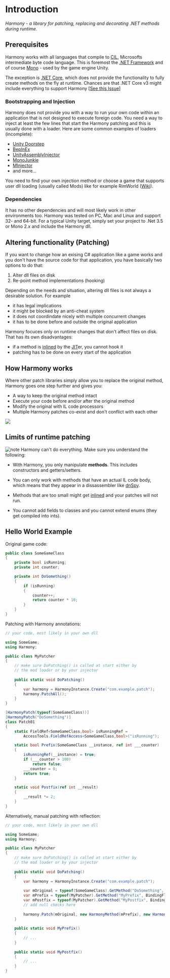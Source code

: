 # Introduction

*Harmony - a library for patching, replacing and decorating .NET methods during runtime.*

## Prerequisites

Harmony works with all languages that compile to [CIL](https://wikipedia.org/wiki/Common_Intermediate_Language), Microsofts intermediate byte code language. This is foremost the [.NET Framework](https://wikipedia.org/wiki/Portal:.NET_Framework) and of course [Mono](https://wikipedia.org/wiki/Mono_(software)) - used by the game engine Unity.

The exception is [.NET Core](https://wikipedia.org/wiki/.NET_Core), which does not provide the functionality to fully create methods on the fly at runtime. Chances are that .NET Core v3 might include everything to support Harmony [[See this Issue](https://github.com/dotnet/corefx/issues/29715)]

### Bootstrapping and Injection

Harmony does not provide you with a way to run your own code within an application that is not designed to execute foreign code. You need a way to inject at least the few lines that start the Harmony patching and this is usually done with a loader. Here are some common examples of loaders (incomplete):

- [Unity Doorstep](https://github.com/NeighTools/UnityDoorstop)
- [BepInEx](https://github.com/BepInEx/BepInEx)
- [UnityAssemblyInjector](https://github.com/avail/UnityAssemblyInjector)
- [MonoJunkie](https://github.com/wledfor2/MonoJunkie)
- [MInjector](https://github.com/EquiFox/MInjector)
- and more...

You need to find your own injection method or choose a game that supports user dll loading (usually called Mods) like for example RimWorld ([Wiki](https://rimworldwiki.com/wiki/Main_Page)).

### Dependencies

It has no other dependencies and will most likely work in other environments too. Harmony was tested on PC, Mac and Linux and support 32- and 64-bit. For a typical Unity target, simply set your project to .Net 3.5 or Mono 2.x and include the Harmony dll.

## Altering functionality (Patching)

If you want to change how an exising C# application like a game works and you don't have the source code for that application, you have basically two options to do that:

1) Alter dll files on disk
2) Re-point method implementations (hooking)

Depending on the needs and situation, altering dll files is not always a desirable solution. For example

- it has legal implications
- it might be blocked by an anti-cheat system
- it does not coordindate nicely with multiple concurrent changes
- it has to be done before and outside the original application

Harmony focuces only on runtime changes that don't affect files on disk. That has its own disadvantages:

- if a method is [inlined](https://wikipedia.org/wiki/Inline_expansion) by the [JIT](https://wikipedia.org/wiki/Just-in-time_compilation)er, you cannot hook it
- patching has to be done on every start of the application

## How Harmony works

Where other patch libraries simply allow you to replace the original method, Harmony goes one step further and gives you:

* A way to keep the original method intact
* Execute your code before and/or after the original method
* Modify the original with IL code processors
* Multiple Harmony patches co-exist and don't conflict with each other

![](https://raw.githubusercontent.com/pardeike/Harmony/master/Harmony/Documentation/images/patch-logic.svg?sanitize=true)

## Limits of runtime patching

![note] Harmony can't do everything. Make sure you understand the following:

- With Harmony, you only manipulate **methods**. This includes constructors and getters/setters.

- You can only work with methods that have an actual IL code body, which means that they appear in a dissassembler like [dnSpy](https://github.com/0xd4d/dnSpy).

- Methods that are too small might get [inlined](https://wikipedia.org/wiki/Inline_expansion) and your patches will not run.

- You cannot add fields to classes and you cannot extend enums (they get compiled into ints).

## Hello World Example

Original game code:

```cs
public class SomeGameClass
{
	private bool isRunning;
	private int counter;

	private int DoSomething()
	{
		if (isRunning)
		{
			counter++;
			return counter * 10;
		}
	}
}
```

Patching with Harmony annotations:

```cs
// your code, most likely in your own dll

using SomeGame;
using Harmony;

public class MyPatcher
{
	// make sure DoPatching() is called at start either by
	// the mod loader or by your injector
	
	public static void DoPatching()
	{
		var harmony = HarmonyInstance.Create("com.example.patch");
		harmony.PatchAll();
	}
}

[HarmonyPatch(typeof(SomeGameClass))]
[HarmonyPatch("DoSomething")]
class Patch01
{
	static FieldRef<SomeGameClass,bool> isRunningRef = 
		AccessTools.FieldRefAccess<SomeGameClass,bool>("isRunning");

	static bool Prefix(SomeGameClass __instance, ref int ___counter)
	{
		isRunningRef(__instance) = true;
		if (___counter > 100)
			return false;
		___counter = 0;
		return true;
	}

	static void Postfix(ref int __result)
	{
		__result *= 2;
	}
}
```

Alternatively, manual patching with reflection:

```cs
// your code, most likely in your own dll

using SomeGame;
using Harmony;

public class MyPatcher
{
	// make sure DoPatching() is called at start either by
	// the mod loader or by your injector
	
	public static void DoPatching()
	{
		var harmony = HarmonyInstance.Create("com.example.patch");
		
		var mOriginal = typeof(SomeGameClass).GetMethod("DoSomething", BindingFlags.Instance | BindingFlags.NonPublic);
		var mPrefix = typeof(MyPatcher).GetMethod("MyPrefix", BindingFlags.Static | BindingFlags.Public);
		var mPostfix = typeof(MyPatcher).GetMethod("MyPostfix", BindingFlags.Static | BindingFlags.Public);
		// add null checks here
		
		harmony.Patch(mOriginal, new HarmonyMethod(mPrefix), new HarmonyMethod(mPostfix));
	}
	
	public static void MyPrefix()
	{
		// ...
	}
	
	public static void MyPostfix()
	{
		// ...
	}
}
```

[note]: https://raw.githubusercontent.com/pardeike/Harmony/master/Harmony/Documentation/images/note.png
